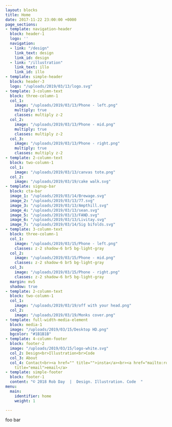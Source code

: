 ```yaml
---
layout: blocks
title: Home
date: 2017-11-22 23:00:00 +0000
page_sections:
- template: navigation-header
  block: header-1
  logo: ''
  navigation:
  - link: "/design"
    link_text: design
    link_id: design
  - link: "/illustration"
    link_text: illo
    link_id: illo
- template: simple-header
  block: header-3
  logo: "/uploads/2019/03/13/logo.svg"
- template: 3-column-text
  block: three-column-1
  col_1:
    image: "/uploads/2019/03/13/Phone - left.png"
    multiply: true
    classes: multiply z-2
  col_2:
    image: "/uploads/2019/03/13/Phone - mid.png"
    multiply: true
    classes: multiply z-2
  col_3:
    image: "/uploads/2019/03/13/Phone - right.png"
    multiply: true
    classes: multiply z-2
- template: 2-column-text
  block: two-column-1
  col_1:
    image: "/uploads/2019/03/13/canvas tote.png"
  col_2:
    image: "/uploads/2019/03/19/cake walk.svg"
- template: signup-bar
  block: cta-bar
  image_1: "/uploads/2019/03/14/Brewage.svg"
  image_2: "/uploads/2019/03/13/77.svg"
  image_3: "/uploads/2019/03/13/Ampthill.svg"
  image_4: "/uploads/2019/03/13/sean.svg"
  image_5: "/uploads/2019/03/13/FAND.svg"
  image_6: "/uploads/2019/03/13/Livitay.svg"
  image_7: "/uploads/2019/03/14/Sig bifolds.svg"
- template: 3-column-text
  block: three-column-1
  col_1:
    image: "/uploads/2019/03/15/Phone - left.png"
    classes: z-2 shadow-6 br5 bg-light-gray
  col_2:
    image: "/uploads/2019/03/15/Phone - mid.png"
    classes: z-2 shadow-6 br5 bg-light-gray
  col_3:
    image: "/uploads/2019/03/15/Phone - right.png"
    classes: z-2 shadow-6 br5 bg-light-gray
  margin: mv5
  shadow: true
- template: 2-column-text
  block: two-column-1
  col_1:
    image: "/uploads/2019/03/19/off with your head.png"
  col_2:
    image: "/uploads/2019/03/19/Monks cover.png"
- template: full-width-media-element
  block: media-1
  image: "/uploads/2019/03/15/Desktop HD.png"
  bgcolor: "#1B1B1B"
- template: 4-column-footer
  block: footer-2
  image: "/uploads/2019/03/15/logo-white.svg"
  col_2: Design<br>Illustration<br>Code
  col_3: About
  col_4: Contact<br><a href="" title="">insta</a><br><a href="mailto:rob.day@live.com"
    title="email">email</a>
- template: simple-footer
  block: footer-1
  content: "© 2018 Rob Day  |  Design. Illustration. Code  "
menu:
  main:
    identifier: home
    weight: 1

---
```

foo bar